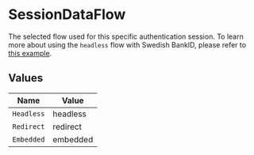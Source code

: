 # SessionDataFlow

The selected flow used for this specific authentication session.
To learn more about using the ```headless``` flow with Swedish BankID, please refer to <a href="/identity-methods/sbid/setup/api-setup-sbid.html#headless-flow">this example</a>.


## Values

| Name       | Value      |
| ---------- | ---------- |
| `Headless` | headless   |
| `Redirect` | redirect   |
| `Embedded` | embedded   |